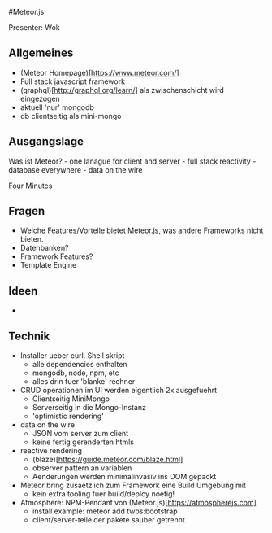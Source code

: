 #Meteor.js

Presenter: Wok

## Allgemeines
- (Meteor Homepage)[https://www.meteor.com/]
- Full stack javascript framework
- (graphql)[http://graphql.org/learn/] als zwischenschicht wird eingezogen
- aktuell 'nur' mongodb
- db clientseitig als mini-mongo

## Ausgangslage
Was ist Meteor?
	- one lanague for client and server
	- full stack reactivity
	- database everywhere
	- data on the wire


Four Minutes

## Fragen
- Welche Features/Vorteile bietet Meteor.js, was andere Frameworks nicht bieten. 
- Datenbanken?
- Framework Features?
- Template Engine

## Ideen 
- 


## Technik
- Installer ueber curl. Shell skript
	- alle dependencies enthalten
	- mongodb, node, npm, etc
	- alles drin fuer 'blanke' rechner
- CRUD operationen im UI werden eigentlich 2x ausgefuehrt
	- Clientseitig MiniMongo
	- Serverseitig in die Mongo-Instanz
	- 'optimistic rendering'
- data on the wire
	- JSON vom server zum client
	- keine fertig gerenderten htmls
- reactive rendering
	- (blaze)[https://guide.meteor.com/blaze.html]
	- observer pattern an variablen
	- Aenderungen werden minimalinvasiv ins DOM gepackt
- Meteor bring zusaetzlich zum Framework eine Build Umgebung mit
	- kein extra tooling fuer build/deploy noetig!
- Atmosphere: NPM-Pendant von (Meteor.js)[https://atmospherejs.com]
	- install example: meteor add twbs:bootstrap
	- client/server-teile der pakete sauber getrennt
